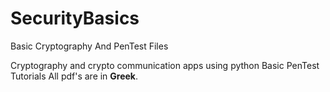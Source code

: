 # SecurityBasics
Basic Cryptography And PenTest Files

Cryptography and crypto communication apps using python
Basic PenTest Tutorials
All pdf's are in **Greek**.
